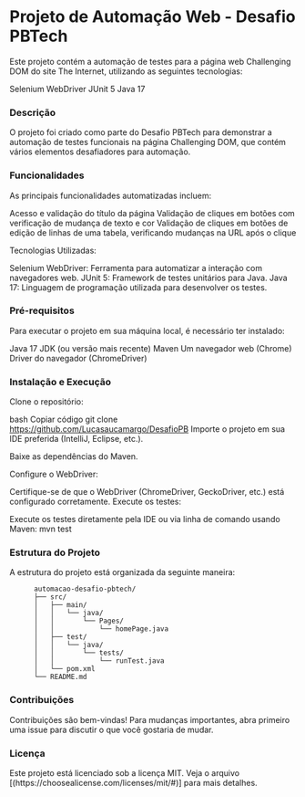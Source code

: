 <h1>Projeto de Automação Web - Desafio PBTech</h1>

Este projeto contém a automação de testes para a página web Challenging DOM do site The Internet, utilizando as seguintes tecnologias:

Selenium WebDriver
JUnit 5
Java 17


<h3>Descrição</h3>
O projeto foi criado como parte do Desafio PBTech para demonstrar a automação de testes funcionais na página Challenging DOM, que contém vários elementos desafiadores para automação.

<h3>Funcionalidades</h3>
As principais funcionalidades automatizadas incluem:

Acesso e validação do título da página
Validação de cliques em botões com verificação de mudança de texto e cor
Validação de cliques em botões de edição de linhas de uma tabela, verificando mudanças na URL após o clique

Tecnologias Utilizadas:

Selenium WebDriver: Ferramenta para automatizar a interação com navegadores web.
JUnit 5: Framework de testes unitários para Java.
Java 17: Linguagem de programação utilizada para desenvolver os testes.

<h3>Pré-requisitos</h3>
Para executar o projeto em sua máquina local, é necessário ter instalado:

Java 17 JDK (ou versão mais recente)
Maven
Um navegador web (Chrome)
Driver do navegador (ChromeDriver)

<h3>Instalação e Execução</h3>
Clone o repositório:

bash
Copiar código
git clone https://github.com/Lucasaucamargo/DesafioPB
Importe o projeto em sua IDE preferida (IntelliJ, Eclipse, etc.).

Baixe as dependências do Maven.

Configure o WebDriver:

Certifique-se de que o WebDriver (ChromeDriver, GeckoDriver, etc.) está configurado corretamente.
Execute os testes:

Execute os testes diretamente pela IDE ou via linha de comando usando Maven:
mvn test


<h3>Estrutura do Projeto</h3>
A estrutura do projeto está organizada da seguinte maneira:

          automacao-desafio-pbtech/
          ├── src/
          │   ├── main/
          │   │   └── java/
          │   │       └── Pages/
          │   │           └── homePage.java
          │   ├── test/
          │   │   └── java/
          │   │       └── tests/
          │   │           └── runTest.java
          │   └── pom.xml
          └── README.md


<h3>Contribuições</h3>
Contribuições são bem-vindas! Para mudanças importantes, abra primeiro uma issue para discutir o que você gostaria de mudar.


<h3>Licença</h3>
Este projeto está licenciado sob a licença MIT. Veja o arquivo [(https://choosealicense.com/licenses/mit/#)] para mais detalhes.

